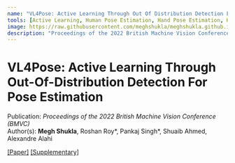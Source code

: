 ```yaml
---
name: "VL4Pose: Active Learning Through Out Of Distribution Detection For Pose Estimation"
tools: [Active Learning, Human Pose Estimation, Hand Pose Estimation, Keypoint Estimation]
image: https://raw.githubusercontent.com/meghshukla/meghshukla.github.io/master/files/images/VL4Pose_BMVC.jpg
description: "Proceedings of the 2022 British Machine Vision Conference (BMVC) <br><br> Patent Filed by Mercedes-Benz AG, India Patent Office"
---
```


# VL4Pose: Active Learning Through Out-Of-Distribution Detection For Pose Estimation

Publication: _Proceedings of the 2022 British Machine Vision Conference (BMVC)_ <br>
Author(s): **Megh Shukla**, Roshan Roy\*, Pankaj Singh\*, Shuaib Ahmed, Alexandre Alahi  <br>


<a href="https://meghshukla.github.io/files/papers/bmvc/VL4Pose.pdf" target="_blank">[Paper]</a>  <a href="https://meghshukla.github.io/files/papers/bmvc/VL4Pose-supplementary.pdf" target="_blank">[Supplementary]</a> 